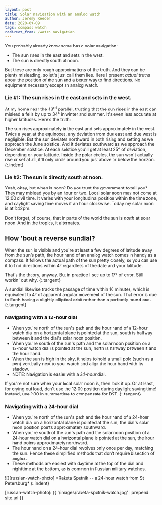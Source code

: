 ```yaml
---
layout: post
title: Solar navigation with an analog watch
author: Jeremy Reeder
date: 2020-09-09
tags: compass watch
redirect_from: /watch-navigation
---
```


You probably already know some basic solar navigation:
- The sun rises in the east and sets in the west.
- The sun is directly south at noon.

But these are only rough approximations of the truth. And they can be plenty
misleading, so let's just call them lies. Here I present _actual_ truths about
the position of the sun and a better way to find directions. No equipment
necessary except an analog watch.

### Lie #1: The sun rises in the east and sets in the west.

At my home near the 43<sup>rd</sup> parallel, trusting that the sun rises in
the east can mislead a fella by up to 34° in winter and summer. It's even less
accurate at higher latitudes. Here's the truth:

The sun rises approximately in the east and sets approximately in the west.
Twice a year, at the equinoxes, any deviation from due east and due west is
negligible.  But the sun deviates northward in both rising and setting as we
approach the June solstice.  And it deviates southward as we approach the
December solstice.  At each solstice you'll get at least 25° of deviation,
depending on your latitude.  Inside the polar circles, the sun won't actually
rise or set at all, it'll only circle around you just above or below the
horizon.
{:.indent}

### Lie #2: The sun is directly south at noon.

Yeah, okay, but when is noon? Do you trust the government to tell you? They may
mislead you by an hour or two. Local solar noon may not come at 12:00 civil
time. It varies with your longitudinal position within the time zone, and
daylight saving time moves it an hour clockwise. Today my solar noon is at
1:42pm.

Don't forget, of course, that in parts of the world the sun is _north_ at solar
noon. And in the tropics, it alternates.

## How 'bout a reverse sundial?

When the sun is visible and you're at least a few degrees of latitude away from
the sun's path, the hour hand of an analog watch comes in handy as a compass.
It follows the actual path of the sun pretty closely, so you can use it to find
directions within 4° regardless of the date and your latitude.

That's the theory, anyway. But in practice I see up to 17° of error. Still workin' out why.
{:.tangent}

A sundial likewise tracks the passage of time within 16 minutes, which is
equivalent to 4° of apparent angular movement of the sun. That error is due to
Earth having a slightly elliptical orbit rather than a perfectly round one.
{:.tangent}

<!--
Note that [Rob Bicevskis][bicevskis-dissent] has a lower opinion on the
accuracy of watch-based solar navigation. I will attempt to reproduce and make
sense of his less favorable results.
{:.tangent}
-->

### Navigating with a 12-hour dial
- When you're north of the sun's path and the hour hand of a 12-hour watch dial on a horizontal plane is pointed at the sun, south is halfway between it and the dial's solar noon position.
- When you're south of the sun's path and the solar noon position on a 12-hour watch dial is pointed at the sun, north is halfway between it and the hour hand.
- When the sun is high in the sky, it helps to hold a small pole (such as a pen) vertically next to your watch and align the hour hand with its shadow.
- NOTE: Navigation is easier with a _24-hour_ dial.

If you're not sure when your local solar noon is, then look it up. Or at least, for crying out loud, don't use the 12:00 position during daylight saving time! Instead, use 1:00 in summertime to compensate for DST.
{:.tangent}

### Navigating with a 24-hour dial
- When you're north of the sun's path and the hour hand of a 24-hour watch dial on a horizontal plane is pointed at the sun, the dial's solar noon position points approximately southward.
- When you're south of the sun's path and the solar noon position of a 24-hour watch dial on a horizontal plane is pointed at the sun, the hour hand points approximately northward.
- The hour hand on a 24-hour dial revolves only once per day, matching the sun. Hence these simplified methods that don't require bisection of angles.
- These methods are easiest with daytime at the top of the dial and nighttime at the bottom, as is common in Russian military watches.

<div class="gallery" markdown="1">
![][russian-watch-photo]
*Raketa Sputnik -- a 24-hour watch from St Petersburg*
{:.indent}
</div>


[russian-watch-photo]: {{ '/images/raketa-sputnik-watch.jpg' | prepend: site.url }}

[bicevskis-dissent]: http://www.wildwoodsurvival.com/survival/navigation/rbsolarnav/index.html
